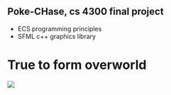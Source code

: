 ## Poke-CHase, cs 4300 final project
- ECS programming principles
- SFML c++ graphics library
# True to form overworld
![](images/overworld.jpeg)
